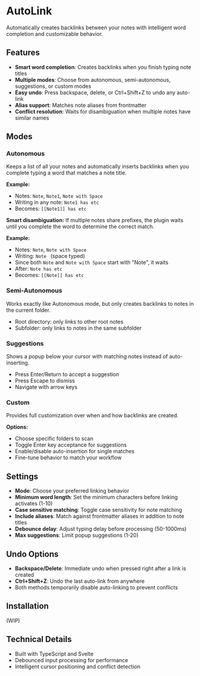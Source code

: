 # AutoLink

Automatically creates backlinks between your notes with intelligent word completion and customizable behavior.

## Features

- **Smart word completion**: Creates backlinks when you finish typing note titles
- **Multiple modes**: Choose from autonomous, semi-autonomous, suggestions, or custom modes
- **Easy undo**: Press backspace, delete, or Ctrl+Shift+Z to undo any auto-link
- **Alias support**: Matches note aliases from frontmatter
- **Conflict resolution**: Waits for disambiguation when multiple notes have similar names

## Modes

### Autonomous
Keeps a list of all your notes and automatically inserts backlinks when you complete typing a word that matches a note title.

**Example:**
- Notes: `Note`, `Note1`, `Note with Space`
- Writing in any note: `Note1 has etc`
- Becomes: `[[Note1]] has etc`

**Smart disambiguation:** If multiple notes share prefixes, the plugin waits until you complete the word to determine the correct match.

**Example:**
- Notes: `Note`, `Note with Space`
- Writing: `Note ` (space typed)
- Since both `Note` and `Note with Space` start with "Note", it waits
- After: `Note has etc` 
- Becomes: `[[Note]] has etc`

### Semi-Autonomous
Works exactly like Autonomous mode, but only creates backlinks to notes in the current folder.

- Root directory: only links to other root notes
- Subfolder: only links to notes in the same subfolder

### Suggestions
Shows a popup below your cursor with matching notes instead of auto-inserting.

- Press Enter/Return to accept a suggestion
- Press Escape to dismiss
- Navigate with arrow keys

### Custom
Provides full customization over when and how backlinks are created.

**Options:**
- Choose specific folders to scan
- Toggle Enter key acceptance for suggestions
- Enable/disable auto-insertion for single matches
- Fine-tune behavior to match your workflow

## Settings

- **Mode**: Choose your preferred linking behavior
- **Minimum word length**: Set the minimum characters before linking activates (1-10)
- **Case sensitive matching**: Toggle case sensitivity for note matching
- **Include aliases**: Match against frontmatter aliases in addition to note titles
- **Debounce delay**: Adjust typing delay before processing (50-1000ms)
- **Max suggestions**: Limit popup suggestions (1-20)

## Undo Options

- **Backspace/Delete**: Immediate undo when pressed right after a link is created
- **Ctrl+Shift+Z**: Undo the last auto-link from anywhere
- Both methods temporarily disable auto-linking to prevent conflicts

## Installation

(WIP)

## Technical Details

- Built with TypeScript and Svelte
- Debounced input processing for performance
- Intelligent cursor positioning and conflict detection
